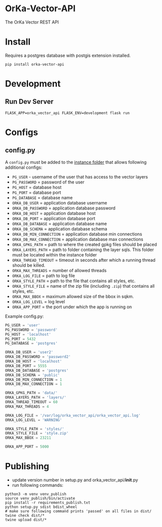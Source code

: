 # OrKa-Vector-API
The OrKa Vector REST API

# Install

Requires a postgres database with postgis extension installed.

```shell
pip install orka-vector-api
```

# Development


## Run Dev Server

```shell
FLASK_APP=orka_vector_api FLASK_ENV=development flask run
```

# Configs

## config.py

A `config.py` must be added to the [instance folder](https://flask.palletsprojects.com/en/1.1.x/config/#instance-folders)
that allows following additional configs:

- `PG_USER` - username of the user that has access to the vector layers
- `PG_PASSWORD` = password of the user
- `PG_HOST` = database host
- `PG_PORT` = database port
- `PG_DATABASE` = database name
- `ORKA_DB_USER` = application database username
- `ORKA_DB_PASSWORD` = application database password
- `ORKA_DB_HOST` = application database host
- `ORKA_DB_PORT` = application database port
- `ORKA_DB_DATABASE` = application database name
- `ORKA_DB_SCHEMA` = application database schema
- `ORKA_DB_MIN_CONNECTION` = application database min connections
- `ORKA_DB_MAX_CONNECTION` = application database max connections
- `ORKA_GPKG_PATH` = path to where the created gpkg files should be placed
- `ORKA_LAYERS_PATH` = path to folder containing the layer sqls. This folder must be located within the instance folder
- `ORKA_THREAD_TIMEOUT` = timeout in seconds after which a running thread should be killed.
- `ORKA_MAX_THREADS` = number of allowed threads
- `ORKA_LOG_FILE` = path to log file
- `ORKA_STYLE_PATH` = path to the file that contains all styles, etc.
- `ORKA_STYLE_FILE` = name of the zip file (including `.zip`) that contains all styles, etc.
- `ORKA_MAX_BBOX` = maximum allowed size of the bbox in sqkm. 
- `ORKA_LOG_LEVEL` = log level
- `ORKA_APP_PORT` = the port under which the app is running on

Example config.py:

```python
PG_USER = 'user'
PG_PASSWORD = 'password'
PG_HOST = 'localhost'
PG_PORT = 5432
PG_DATABASE = 'postgres'

ORKA_DB_USER = 'user2'
ORKA_DB_PASSWORD = 'password2'
ORKA_DB_HOST = 'localhost'
ORKA_DB_PORT = 5555
ORKA_DB_DATABASE = 'postgres'
ORKA_DB_SCHEMA = 'public'
ORKA_DB_MIN_CONNECTION = 1
ORKA_DB_MAX_CONNECTION = 1

ORKA_GPKG_PATH = 'data/'
ORKA_LAYERS_PATH = 'layers/'
ORKA_THREAD_TIMEOUT = 60
ORKA_MAX_THREADS = 4

ORKA_LOG_FILE = '/var/log/orka_vector_api/orka_vector_api.log'
ORKA_LOG_LEVEL = 'WARNING'

ORKA_STYLE_PATH = 'styles/'
ORKA_STYLE_FILE = 'style.zip'
ORKA_MAX_BBOX = 23211

ORKA_APP_PORT = 5000
```

# Publishing

- update version number in setup.py and orka_vector_api/__init__.py
- run following commands:

```shell
python3 -m venv venv_publish
source venv_publish/bin/activate
pip install -r requirements_publish.txt
python setup.py sdist bdist_wheel
# make sure following command prints 'passed' on all files in dist/
twine check dist/*
twine upload dist/*
```